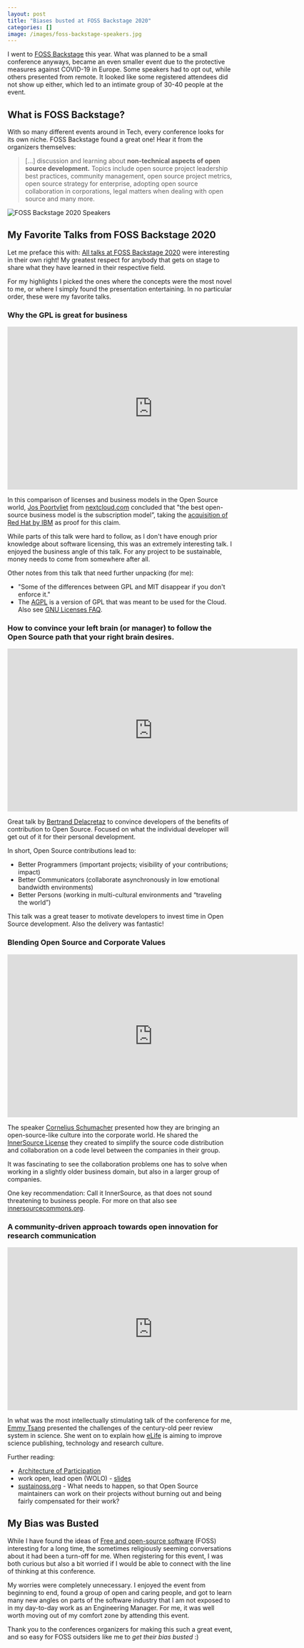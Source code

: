 ```yaml
---
layout: post
title: "Biases busted at FOSS Backstage 2020"
categories: []
image: /images/foss-backstage-speakers.jpg
---
```


I went to [FOSS Backstage][foss-backstage] this year. What was planned to be a small conference anyways, became an even smaller event due to the protective measures against COVID-19 in Europe. Some speakers had to opt out, while others presented from remote. It looked like some registered attendees did not show up either, which led to an intimate group of 30-40 people at the event.

## What is FOSS Backstage?

With so many different events around in Tech, every conference looks for its own niche. FOSS Backstage found a great one! Hear it from the organizers themselves:

> [...] discussion and learning about **non-technical aspects of open source development.** Topics include open source project leadership best practices, community management, open source project metrics, open source strategy for enterprise, adopting open source collaboration in corporations, legal matters when dealing with open source and many more.

<img class="center no-border" src="/images/foss-backstage-speakers.jpg" title="FOSS Backstage 2020 Speakers">

## My Favorite Talks from FOSS Backstage 2020

Let me preface this with: [All talks at FOSS Backstage 2020][all-talks-at-foss-backstage-2020] were interesting in their own right! My greatest respect for anybody that gets on stage to share what they have learned in their respective field.

For my highlights I picked the ones where the concepts were the most novel to me, or where I simply found the presentation entertaining. In no particular order, these were my favorite talks.

### Why the GPL is great for business

<iframe width="650" height="365" src="https://www.youtube.com/embed/DcDKZkDZX24" frameborder="0" allow="accelerometer; autoplay; encrypted-media; gyroscope; picture-in-picture" allowfullscreen></iframe>

In this comparison of licenses and business models in the Open Source world, [Jos Poortvliet][jos-poortvliet] from [nextcloud.com][nextcloud.com] concluded that "the best open-source business model is the subscription model”, taking the [acquisition of Red Hat by IBM][acquisition-of-red-hat-by-ibm] as proof for this claim.

While parts of this talk were hard to follow, as I don't have enough prior knowledge about software licensing, this was an extremely interesting talk. I enjoyed the business angle of this talk. For any project to be sustainable, money needs to come from somewhere after all.

Other notes from this talk that need further unpacking (for me):

- "Some of the differences between GPL and MIT disappear if you don't enforce it."
- The [AGPL][agpl] is a version of GPL that was meant to be used for the Cloud. Also see [GNU Licenses FAQ][gnu-licenses-faq].

### How to convince your left brain (or manager) to follow the Open Source path that your right brain desires.

<iframe width="650" height="365" src="https://www.youtube.com/embed/F0SmiQ3SF6Q" frameborder="0" allow="accelerometer; autoplay; encrypted-media; gyroscope; picture-in-picture" allowfullscreen></iframe>

Great talk by [Bertrand Delacretaz][bertrand-delacretaz] to convince developers of the benefits of contribution to Open Source. Focused on what the individual developer will get out of it for their personal development.

In short, Open Source contributions lead to:

- Better Programmers (important projects; visibility of your contributions; impact)
- Better Communicators (collaborate asynchronously in low emotional bandwidth environments)
- Better Persons (working in multi-cultural environments and “traveling the world”)

This talk was a great teaser to motivate developers to invest time in Open Source development. Also the delivery was fantastic!

### Blending Open Source and Corporate Values

<iframe width="650" height="365" src="https://www.youtube.com/embed/hikC6U8X_Ec" frameborder="0" allow="accelerometer; autoplay; encrypted-media; gyroscope; picture-in-picture" allowfullscreen></iframe>

The speaker [Cornelius Schumacher][cornelius] presented how they are bringing an open-source-like culture into the corporate world. He shared the [InnerSource License][innersource-license] they created to simplify the source code distribution and collaboration on a code level between the companies in their group.

It was fascinating to see the collaboration problems one has to solve when working in a slightly older business domain, but also in a larger group of companies.

One key recommendation: Call it InnerSource, as that does not sound threatening to business people. For more on that also see [innersourcecommons.org][innersourcecommons.org].

### A community-driven approach towards open innovation for research communication

<iframe width="650" height="365" src="https://www.youtube.com/embed/yA8BH7AfG6o" frameborder="0" allow="accelerometer; autoplay; encrypted-media; gyroscope; picture-in-picture" allowfullscreen></iframe>

In what was the most intellectually stimulating talk of the conference for me, [Emmy Tsang][emmy-tsang] presented the challenges of the century-old peer review system in science. She went on to explain how [eLife][elife] is aiming to improve science publishing, technology and research culture.

Further reading:
- [Architecture of Participation][architecture-of-participation]
- work open, lead open (WOLO) - [slides][slides]
- [sustainoss.org][sustainoss.org] - What needs to happen, so that Open Source maintainers can work on their projects without burning out and being fairly compensated for their work?

## My Bias was Busted

While I have found the ideas of [Free and open-source software][free-and-open-source-software] (FOSS) interesting for a long time, the sometimes religiously seeming conversations about it had been a turn-off for me. When registering for this event, I was both curious but also a bit worried if I would be able to connect with the line of thinking at this conference.

My worries were completely unnecessary. I enjoyed the event from beginning to end, found a group of open and caring people, and got to learn many new angles on parts of the software industry that I am not exposed to in my day-to-day work as an Engineering Manager. For me, it was well worth moving out of my comfort zone by attending this event.

Thank you to the conferences organizers for making this such a great event, and so easy for FOSS outsiders like me to *get their bias busted* :)

[foss-backstage]: https://20.foss-backstage.de
[all-talks-at-foss-backstage-2020]: https://www.youtube.com/playlist?list=PLq-odUc2x7i_W0roZnlQsoYLUHpbDVadw

[jos-poortvliet]: https://twitter.com/jospoortvliet
[nextcloud.com]: https://nextcloud.com/
[acquisition-of-red-hat-by-ibm]: https://twitter.com/stadtlegende/status/1235952008114434049
[agpl]: https://en.wikipedia.org/wiki/Affero_General_Public_License
[gnu-licenses-faq]: https://www.gnu.org/licenses/gpl-faq.html

[bertrand-delacretaz]: https://twitter.com/bdelacretaz

[cornelius]: https://twitter.com/cschum
[innersource-license]: http://github.com/dbsystel/open-source-policies/blob/master/DB-Inner-Source-License.md
[innersourcecommons.org]: http://innersourcecommons.org

[emmy-tsang]: https://twitter.com/emmy_ft
[elife]: https://elifesciences.org/
[architecture-of-participation]: https://mozilla.github.io/open-leadership-training-series/articles/building-communities-of-contributors/

[slides]: https://docs.google.com/presentation/d/13NAGmqP_Fb2qjBKePGVZe7awtwnFKZUHtPz8mqbYtsE/present
[sustainoss.org]: https://sustainoss.org/
[free-and-open-source-software]: https://en.wikipedia.org/wiki/Free_and_open-source_software

